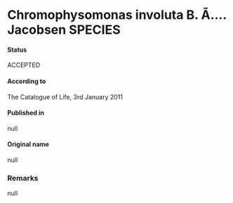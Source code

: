 Chromophysomonas involuta B. Ã…. Jacobsen SPECIES
=======

#### Status
ACCEPTED

#### According to
The Catalogue of Life, 3rd January 2011

#### Published in
null

#### Original name
null

### Remarks
null